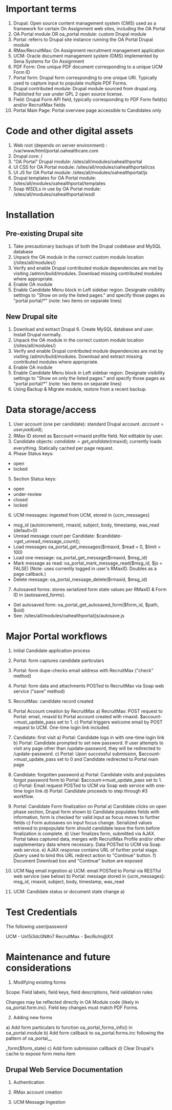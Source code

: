 Important terms
===============

1. Drupal: Open source content management system (CMS) used as a framework for certain On Assignment web sites, including the OA Portal
2. OA Portal module OR oa_portal module: custom Drupal module
3. Portal: referrs to Drupal site instance running the OA Portal Drupal module
4. RMax/RecruitMax: On Assignment recruitment management application
5. UCM: Oracle document management system (DMS) implemented by Sena Systems for On Assignment
6. PDF Form: One unique PDF document corresponding to a unique UCM Form ID
7. Portal form: Drupal form corresponding to one unique URI. Typically used to capture input to populate multiple PDF Forms.
8. Drupal contributed module: Drupal module sourced from drupal.org. Published for use under GPL 2 open source license.
9. Field: Drupal Form API field, typically corresponding to PDF Form field(s) and/or RecruitMax fields
10. Portal Main Page: Portal overview page accessible to Candidates only

Code and other digital assets
=============================

1. Web root (depends on server environment) <web root>: /var/www/html/portal.oahealthcare.com
2. Drupal core: <web root>/
3. "OA Portal" Drupal module: <web root>/sites/all/modules/oahealthportal
4. UI CSS for OA Portal module: <web root>/sites/all/modules/oahealthportal/css
5. UI JS for OA Portal module: <web root>/sites/all/modules/oahealthportal/js
6. Drupal templates for OA Portal module: <web root>/sites/all/modules/oahealthportal/templates
7. Soap WSDLs in use by OA Portal module: <web root>/sites/all/modules/oahealthportal/wsdl

Installation
============

Pre-existing Drupal site
------------------------

1. Take precautionary backups of both the Drupal codebase and MySQL database
2. Unpack the OA module in the correct custom module location (<web root>/sites/all/modules/)
3. Verify and enable Drupal contributed module dependencies are met by visiting /admin/build/modules. Download missing contributed modules where appropriate. 
4. Enable OA module
5. Enable Candidate Menu block in Left sidebar region. Designate visibility settings to "Show on only the listed pages." and specify those pages as "portal portal/*" (note: two items on separate lines)

New Drupal site
---------------

1. Download and extract Drupal 6. Create MySQL database and user. Install Drupal normally. 
2. Unpack the OA module in the correct custom module location (<web root>/sites/all/modules/)
3. Verify and enable Drupal contributed module dependencies are met by visiting /admin/build/modules. Download and extract missing contributed modules where appropriate. 
4. Enable OA module
5. Enable Candidate Menu block in Left sidebar region. Designate visibility settings to "Show on only the listed pages." and specify those pages as "portal portal/*" (note: two items on separate lines)
6. Using Backup & Migrate module, restore from a recent backup.


Data storage/access
===================

1. User account (one per candidate): standard Drupal account. $account = user_load($uid);
2. RMax ID stored as $account->rmaxid profile field. Not editable by user.
3. Candidate objects: $candidate = get_candidate($rmaxid); currently loads everything. Statically cached per page request.
4. Phase Status keys:
  - open
  - locked
5. Section Status keys:
  - open
  - under-review
  - closed
  - locked
6. UCM messages: ingested from UCM, stored in {ucm_messages}
  - msg_id (autoincrement), rmaxid, subject, body, timestamp, was_read (default=0)
  - Unread message count per Candidate: $candidate->get_unread_message_count();
  - Load messages oa_portal_get_messages($rmaxid, $read = 0, $limit = 100)
  - Load one message: oa_portal_get_message($rmaxid, $msg_id)
  - Mark message as read: oa_portal_mark_message_read($msg_id, $js = FALSE) (Note: uses currently logged in user's RMaxID. Doubles as a page callback.)
  - Delete message: oa_portal_message_delete($rmaxid, $msg_id)
7. Autosaved forms: stores serialized form state values per RMaxID & Form ID in {autosaved_forms}. 
  - Get autosaved form: oa_portal_get_autosaved_form($form_id, $path, $uid)
  - See: <web root>/sites/all/modules/oahealthportal/js/autosave.js


Major Portal workflows
======================

1. Initial Candidate application process
  1. Portal: form captures candidate particulars
  2. Portal: form dupe-checks email address with RecruitMax ("check" method)
  3. Portal: form data and attachments POSTed to RecruitMax via Soap web service ("save" method)
  4. RecruitMax: candidate record created

2. Portal Account creation by RecruitMax
  a) RecruitMax: POST request to Portal: email, rmaxid
  b) Portal account created with rmaxid. $account->must_update_pass set to 1.
  c) Portal triggers welcome email by POST request to UCM. One-time login link included.

3. Candidate: first visit
  a) Portal: Candidate logs in with one-time login link
  b) Portal: Candidate prompted to set new password. If user attempts to visit any page other than /update-password, they will be redirected to /update-password.
  c) Portal: Upon successful submission, $account->must_update_pass set to 0 and Candidate redirected to Portal main page

4. Candidate: forgotten password
  a) Portal: Candidate visits and populates forgot password form
  b) Portal: $account->must_update_pass set to 1.
  c) Portal: Email request POSTed to UCM via Soap web service with one-time login link
  d) Portal: Candidate proceeds to step through #3 workflow.

5. Portal: Candidate Form finalization on Portal
  a) Candidate clicks on open phase section, Drupal form shown
  b) Candidate populates fields with information, form is checked for valid input as focus moves to further fields
  c) Form autosaves on input focus change. Serialized values retrieved to prepopulate form should candidate leave the form before finalization is complete. 
  d) User finalizes form, submitted via AJAX. Portal takes captured data, merges with RecruitMax Profile and/or other supplementary data where necessary. Data POSTed to UCM via Soap web service.
  e) AJAX response contains URL of further portal stage. jQuery used to bind this URL redirect action to "Continue" button.
  f) Document Download box and "Continue" button are exposed

6. UCM Nag email ingestion
  a) UCM: email POSTed to Portal via RESTful web service (see below)
  b) Portal: message stored in {ucm_messages}:  msg_id, rmaxid, subject, body, timestamp, was_read

9. UCM: Candidate status or document state change
  a) 

Test Credentials
================

The following user/password 

UCM - Un!5i3dc0N#n7
RecruitMax - $ecRu!m@XX

Maintenance and future considerations
=====================================

1. Modifying existing forms

Scope: Field labels, field keys, field descriptions, field validation rules

Changes may be reflected directly in OA Module code (likely in oa_portal.form.inc). Field key changes must match PDF Forms.

2. Adding new forms

a) Add form particulars to function oa_portal_forms_info() in oa_portal.module
b) Add form callback to oa_portal.forms.inc following the pattern of oa_portal_<phase id>_<section id>_form($form_state)
c) Add form submission callback
d) Clear Drupal's cache to expose form menu item



Drupal Web Service Documentation
================================

1. Authentication


2. RMax account creation


3. UCM Message Ingestion

